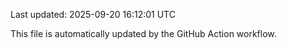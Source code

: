 Last updated: 2025-09-20 16:12:01 UTC

This file is automatically updated by the GitHub Action workflow.

